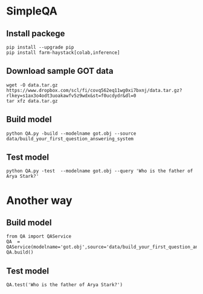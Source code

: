 # SimpleQA

## Install packege

```
pip install --upgrade pip
pip install farm-haystack[colab,inference]
```

## Download sample GOT data
```
wget -O data.tar.gz https://www.dropbox.com/scl/fi/covq562eq11wg0xi7bxnj/data.tar.gz?rlkey=s1ax3o4odt3uoakawfv5z9wdx&st=f0ucdydr&dl=0
tar xfz data.tar.gz
```

## Build model
```
python QA.py -build --modelname got.obj --source data/build_your_first_question_answering_system 
```
## Test model
```
python QA.py -test  --modelname got.obj --query 'Who is the father of Arya Stark?'
```

# Another way

## Build model
```
from QA import QAService
QA  = QAService(modelname='got.obj',source='data/build_your_first_question_answering_system')
QA.build()
```

## Test model
```
QA.test('Who is the father of Arya Stark?')
```



